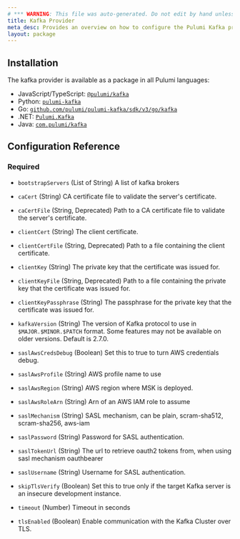```yaml
---
# *** WARNING: This file was auto-generated. Do not edit by hand unless you're certain you know what you are doing! ***
title: Kafka Provider
meta_desc: Provides an overview on how to configure the Pulumi Kafka provider.
layout: package
---
```

## Installation

The kafka provider is available as a package in all Pulumi languages:

* JavaScript/TypeScript: [`@pulumi/kafka`](https://www.npmjs.com/package/@pulumi/kafka)
* Python: [`pulumi-kafka`](https://pypi.org/project/pulumi-kafka/)
* Go: [`github.com/pulumi/pulumi-kafka/sdk/v3/go/kafka`](https://github.com/pulumi/pulumi-kafka)
* .NET: [`Pulumi.Kafka`](https://www.nuget.org/packages/Pulumi.Kafka)
* Java: [`com.pulumi/kafka`](https://central.sonatype.com/artifact/com.pulumi/kafka)
## Configuration Reference
### Required

- `bootstrapServers` (List of String) A list of kafka brokers

- `caCert` (String) CA certificate file to validate the server's certificate.
- `caCertFile` (String, Deprecated) Path to a CA certificate file to validate the server's certificate.
- `clientCert` (String) The client certificate.
- `clientCertFile` (String, Deprecated) Path to a file containing the client certificate.
- `clientKey` (String) The private key that the certificate was issued for.
- `clientKeyFile` (String, Deprecated) Path to a file containing the private key that the certificate was issued for.
- `clientKeyPassphrase` (String) The passphrase for the private key that the certificate was issued for.
- `kafkaVersion` (String) The version of Kafka protocol to use in `$MAJOR.$MINOR.$PATCH` format. Some features may not be available on older versions. Default is 2.7.0.
- `saslAwsCredsDebug` (Boolean) Set this to true to turn AWS credentials debug.
- `saslAwsProfile` (String) AWS profile name to use
- `saslAwsRegion` (String) AWS region where MSK is deployed.
- `saslAwsRoleArn` (String) Arn of an AWS IAM role to assume
- `saslMechanism` (String) SASL mechanism, can be plain, scram-sha512, scram-sha256, aws-iam
- `saslPassword` (String) Password for SASL authentication.
- `saslTokenUrl` (String) The url to retrieve oauth2 tokens from, when using sasl mechanism oauthbearer
- `saslUsername` (String) Username for SASL authentication.
- `skipTlsVerify` (Boolean) Set this to true only if the target Kafka server is an insecure development instance.
- `timeout` (Number) Timeout in seconds
- `tlsEnabled` (Boolean) Enable communication with the Kafka Cluster over TLS.